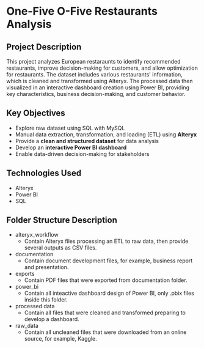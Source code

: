 # One-Five O-Five Restaurants Analysis
## Project Description
This project analyzes European restaraunts to identify recommended restaurants,  improve decision-making for customers, and allow optimization for restaurants. The dataset includes various restaurants' information, which is cleaned and transformed using Alteryx. The processed data then visualized in an interactive dashboard creation using Power BI, providing key characteristics, business decision-making, and customer behavior.

## Key Objectives
- Explore raw dataset using SQL with MySQL
- Manual data extraction, transformation, and loading (ETL) using **Alteryx**
- Provide a **clean and structured dataset** for data analysis
- Develop an **interactive Power BI dashboard** 
- Enable data-driven decision-making for stakeholders

## Technologies Used
- Alteryx
- Power BI
- SQL

## Folder Structure Description
- alteryx_workflow
    - Contain Alteryx files processing an ETL to raw data, then provide several outputs as CSV files.
- documentation
    - Contain document development files, for example, business report and presentation.
- exports
    - Contain PDF files that were exported from documentation folder.
- power_bi
    - Contain all inteactive dashboard design of Power BI, only .pbix files inside this folder.
- processed data
    - Contain all files that were cleaned and transformed preparing to develop a dashboard.
- raw_data
    - Contain all uncleaned files that were downloaded from an online source, for example, Kaggle.
